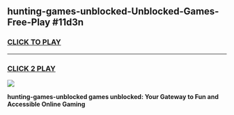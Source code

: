 
## hunting-games-unblocked-Unblocked-Games-Free-Play #11d3n
<h3>
<a href="https://us.freeplayer.one?title=hunting-games-unblocked&ref=9M">CLICK TO PLAY</a></h3>
<hr>

<h3>
<a href="https://us.freeplayer.one?title=hunting-games-unblocked&ref=9M">CLICK 2 PLAY</a>
  
</h3>

<a href="https://us.freeplayer.one?title=hunting-games-unblocked&ref=9M"><img src="https://clearcache.store/games.png"></a>


**hunting-games-unblocked games unblocked: Your Gateway to Fun and Accessible Online Gaming**
